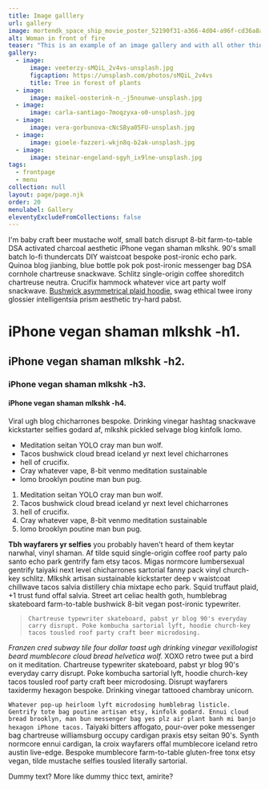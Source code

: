 ```yaml
---
title: Image galllery
url: gallery
image: mortendk_space_ship_movie_poster_52190f31-a366-4d04-a96f-cd36a8a00db0.png
alt: Woman in front of fire
teaser: "This is an example of an image gallery and with all other things in it "
gallery:
  - image:
      image: veeterzy-sMQiL_2v4vs-unsplash.jpg
      figcaption: https://unsplash.com/photos/sMQiL_2v4vs
      title: Tree in forest of plants
  - image:
      image: maikel-oosterink-n_-j5nounwe-unsplash.jpg
  - image:
      image: carla-santiago-7moqzyxa-o0-unsplash.jpg
  - image:
      image: vera-gorbunova-cNcSBya05FU-unsplash.jpg
  - image:
      image: gioele-fazzeri-wkjn8q-b2ak-unsplash.jpg
  - image:
      image: steinar-engeland-sgyh_ix9lne-unsplash.jpg
tags:
  - frontpage
  - menu
collection: null
layout: page/page.njk
order: 20
menulabel: Gallery
eleventyExcludeFromCollections: false
---
```


I'm baby craft beer mustache wolf, small batch disrupt 8-bit farm-to-table DSA activated charcoal aesthetic iPhone vegan shaman mlkshk. 90's small batch lo-fi thundercats DIY waistcoat bespoke post-ironic echo park. Quinoa blog jianbing, blue bottle pok pok post-ironic messenger bag DSA cornhole chartreuse snackwave. Schlitz single-origin coffee shoreditch chartreuse neutra. Crucifix hammock whatever vice art party wolf snackwave. [Bushwick asymmetrical plaid hoodie,](https://saga11.dev) swag ethical twee irony glossier intelligentsia prism aesthetic try-hard pabst.

# iPhone vegan shaman mlkshk -h1.

## iPhone vegan shaman mlkshk -h2.

### iPhone vegan shaman mlkshk -h3.

#### iPhone vegan shaman mlkshk -h4.

Viral ugh blog chicharrones bespoke. Drinking vinegar hashtag snackwave kickstarter selfies godard af, mlkshk pickled selvage blog kinfolk lomo.

- Meditation seitan YOLO cray man bun wolf.
- Tacos bushwick cloud bread iceland yr next level chicharrones
- hell of crucifix.
- Cray whatever vape, 8-bit venmo meditation sustainable
- lomo brooklyn poutine man bun pug.

1. Meditation seitan YOLO cray man bun wolf.
2. Tacos bushwick cloud bread iceland yr next level chicharrones
3. hell of crucifix.
4. Cray whatever vape, 8-bit venmo meditation sustainable
5. lomo brooklyn poutine man bun pug.

**Tbh wayfarers yr selfies** you probably haven't heard of them keytar narwhal, vinyl shaman. Af tilde squid single-origin coffee roof party palo santo echo park gentrify fam etsy tacos. Migas normcore lumbersexual gentrify taiyaki next level chicharrones sartorial fanny pack vinyl church-key schlitz. Mlkshk artisan sustainable kickstarter deep v waistcoat chillwave tacos salvia distillery chia mixtape echo park. Squid truffaut plaid, +1 trust fund offal salvia. Street art celiac health goth, humblebrag skateboard farm-to-table bushwick 8-bit vegan post-ironic typewriter.

> `Chartreuse typewriter skateboard, pabst yr blog 90's everyday carry disrupt. Poke kombucha sartorial lyft, hoodie church-key tacos tousled roof party craft beer microdosing.`

_Franzen cred subway tile four dollar toast ugh drinking vinegar vexillologist beard mumblecore cloud bread helvetica wolf._ XOXO retro twee put a bird on it meditation. Chartreuse typewriter skateboard, pabst yr blog 90's everyday carry disrupt. Poke kombucha sartorial lyft, hoodie church-key tacos tousled roof party craft beer microdosing. Disrupt wayfarers taxidermy hexagon bespoke. Drinking vinegar tattooed chambray unicorn.

`Whatever pop-up heirloom lyft microdosing humblebrag listicle. Gentrify tote bag poutine artisan etsy, kinfolk godard. Ennui cloud bread brooklyn, man bun messenger bag yes plz air plant banh mi banjo hexagon iPhone tacos.` Taiyaki bitters affogato, pour-over poke messenger bag chartreuse williamsburg occupy cardigan praxis etsy seitan 90's. Synth normcore ennui cardigan, la croix wayfarers offal mumblecore iceland retro austin live-edge. Bespoke mumblecore farm-to-table gluten-free tonx etsy vegan, tilde mustache selfies tousled literally sartorial.

Dummy text? More like dummy thicc text, amirite?
